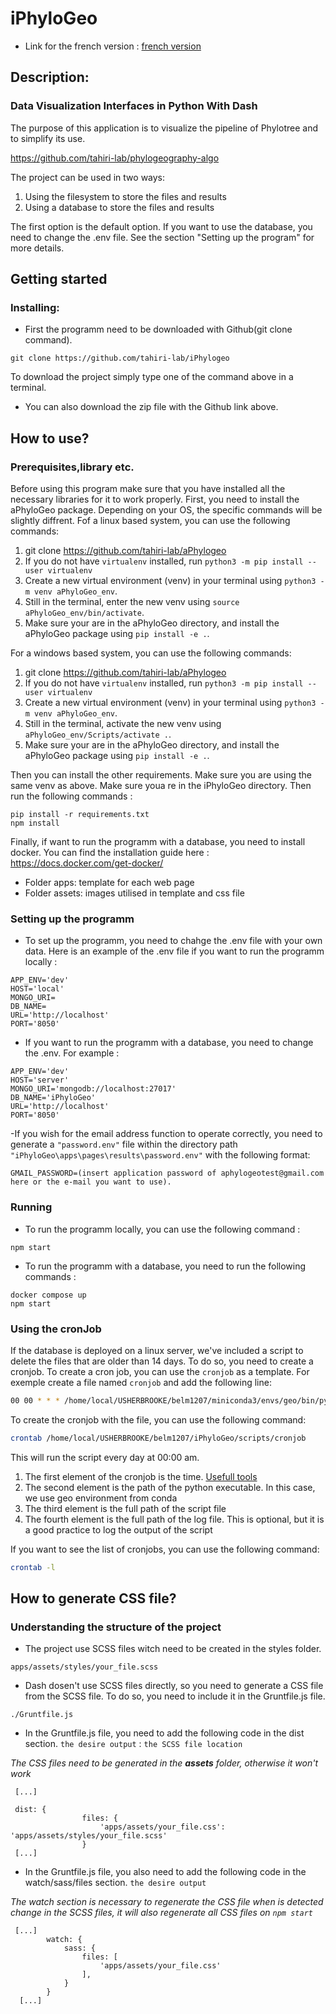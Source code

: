 # iPhyloGeo

- Link for the french version : [french version](README.fr.md)

## Description:
### Data Visualization Interfaces in Python With Dash

The purpose of this application is to visualize the pipeline of Phylotree and to simplify its use.

https://github.com/tahiri-lab/phylogeography-algo


The project can be used in two ways:
1. Using the filesystem to store the files and results
2. Using a database to store the files and results

The first option is the default option. If you want to use the database, you need to change the .env file. See the section "Setting up the program" for more details.

## Getting started

### Installing:

* First the programm need to be downloaded with Github(git clone command).
```
git clone https://github.com/tahiri-lab/iPhylogeo
```

To download the project simply type one of the command above in a terminal.
* You can also download the zip file with the Github link above.

## How to use?
### Prerequisites,library etc.
Before using this program make sure that you have installed all the necessary libraries for it to work properly.
First, you need to install the aPhyloGeo package. Depending on your OS, the specific commands will be slightly
diffrent. Fof a linux based system, you can use the following commands:

1. git clone https://github.com/tahiri-lab/aPhylogeo
2. If you do not have `virtualenv` installed, run `python3 -m pip install --user virtualenv`
3. Create a new virtual environment (venv) in your terminal using `python3 -m venv aPhyloGeo_env`.
4. Still in the terminal, enter the new venv using `source aPhyloGeo_env/bin/activate`.
5. Make sure your are in the aPhyloGeo directory, and install the aPhyloGeo package using `pip install -e .`.

For a windows based system, you can use the following commands:
1. git clone https://github.com/tahiri-lab/aPhylogeo
2. If you do not have `virtualenv` installed, run `python3 -m pip install --user virtualenv`
3. Create a new virtual environment (venv) in your terminal using `python3 -m venv aPhyloGeo_env`.
4. Still in the terminal, activate the new venv using `aPhyloGeo_env/Scripts/activate .`.
5. Make sure your are in the aPhyloGeo directory, and install the aPhyloGeo package using `pip install -e .`.


Then you can install the other requirements. Make sure you are using the same venv as above. Make sure youa re in the iPhyloGeo directory.
Then run the following commands :
```
pip install -r requirements.txt
npm install
```

Finally, if want to run the programm with a database, you need to install docker. You can find the installation guide here : https://docs.docker.com/get-docker/

- Folder apps: template for each web page
- Folder assets: images utilised in template and css file


### Setting up the programm
- To set up the programm, you need to chahge the .env file with your own data.
Here is an example of the .env file if you want to run the programm locally :
```
APP_ENV='dev'
HOST='local'
MONGO_URI=
DB_NAME=
URL='http://localhost'
PORT='8050'
```
- If you want to run the programm with a database, you need to change the .env. For example :
```
APP_ENV='dev'
HOST='server'
MONGO_URI='mongodb://localhost:27017'
DB_NAME='iPhyloGeo'
URL='http://localhost'
PORT='8050'
```
-If you wish for the email address function to operate correctly, you need to generate a `"password.env"` file within the directory path `"iPhyloGeo\apps\pages\results\password.env"` with the following format: 
```
GMAIL_PASSWORD=(insert application password of aphylogeotest@gmail.com here or the e-mail you want to use).
```


### Running
- To run the programm locally, you can use the following command :
```
npm start
```
- To run the programm with a database, you need to run the following commands :
```
docker compose up
npm start
```

### Using the cronJob

If the database is deployed on a linux server, we've included a script to delete the files that are older than 14 days. To do so, you need to create a cronjob.
To create a cron job, you can use the `cronjob` as a template.
For exemple create a file named `cronjob` and add the following line:
```bash
00 00 * * * /home/local/USHERBROOKE/belm1207/miniconda3/envs/geo/bin/python /home/local/USHERBROOKE/belm1207/iPhyloGeo/scripts/delete_files.py >> /home/local/USHERBROOKE/belm1207/iPhyloGeo/scripts/cron.log 2>&1
```
To create the cronjob with the file, you can use the following command:
```bash
crontab /home/local/USHERBROOKE/belm1207/iPhyloGeo/scripts/cronjob
```

This will run the script every day at 00:00 am.

1. The first element of the cronjob is the time. [Usefull tools](https://crontab.guru/)
2. The second element is the path of the python executable. In this case, we use geo environment from conda
3. The third element is the full path of the script file
4. The fourth element is the full path of the log file. This is optional, but it is a good practice to log the output of the script


If you want to see the list of cronjobs, you can use the following command:
```bash
crontab -l
```

## How to generate CSS file?
### Understanding the structure of the project

* The project use SCSS files witch need to be created in the styles folder.
```
apps/assets/styles/your_file.scss
```
* Dash dosen't use SCSS files directly, so you need to generate a CSS file from the SCSS file. To do so, you need to include it in the Gruntfile.js file.
```
./Gruntfile.js
```
* In the Gruntfile.js file, you need to add the following code in the dist section. `the desire output` : `the SCSS file location`

*The CSS files need to be generated in the **assets** folder, otherwise it won't work*
```
 [...]

 dist: {
                files: {
                    'apps/assets/your_file.css': 'apps/assets/styles/your_file.scss'
                }
 [...]
```
* In the Gruntfile.js file, you also need to add the following code in the watch/sass/files section. `the desire output`

*The watch section is necessary to regenerate the CSS file when is detected change in the SCSS files, it will also regenerate all CSS files on `npm start`*

```
 [...]
        watch: {
            sass: {
                files: [
                    'apps/assets/your_file.css'
                ],
            }
        }
  [...]
```
